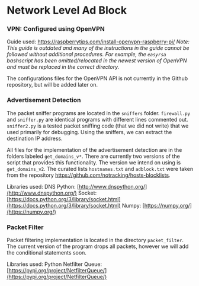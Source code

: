 
# Network Level Ad Block

### VPN: Configured using OpenVPN
Guide used: https://raspberrytips.com/install-openvpn-raspberry-pi/
*Note: This guide is outdated and many of the instructions in the guide cannot be followed without additional procedures. For example, the `easyrsa` bashscript has been omitted/relocated in the newest version of OpenVPN and must be replaced in the correct directory.*

The configurations files for the OpenVPN API is not currently in the Github repository, but will be added later on. 

### Advertisement Detection
The packet sniffer programs are located in the `sniffers` folder. `firewall.py` and `sniffer.py` are identical programs with different lines commented out. `sniffer2.py` is a tested packet sniffing code (that we did not write) that we used primarily for debugging. Using the sniffers, we can extract the destination IP address.

All files for the implementation of the advertisement detection are in the folders labeled `get_domains_v*`. There are currently two versions of the script that provides this functionality. The version we intend on using is `get_domains_v2`.  The curated lists `hostnames.txt` and `adblock.txt` were taken from the repository https://github.com/notracking/hosts-blocklists. 

Libraries used: 
DNS Python: [http://www.dnspython.org/](http://www.dnspython.org/)
Socket: [https://docs.python.org/3/library/socket.html](https://docs.python.org/3/library/socket.html)
Numpy: [https://numpy.org/](https://numpy.org/)

### Packet Filter 
Packet filtering implementation is located in the directory `packet_filter`. The current version of the program drops all packets, however we will add the conditional statements soon. 

Libraries used: 
Python Netfilter Queue: [https://pypi.org/project/NetfilterQueue/](https://pypi.org/project/NetfilterQueue/)

